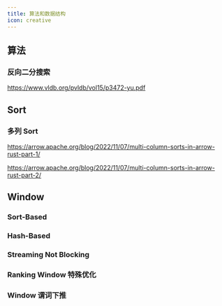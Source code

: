 ```yaml
---
title: 算法和数据结构
icon: creative
---
```


## 算法

### 反向二分搜索
<https://www.vldb.org/pvldb/vol15/p3472-yu.pdf>

## Sort

### 多列 Sort

<https://arrow.apache.org/blog/2022/11/07/multi-column-sorts-in-arrow-rust-part-1/>

<https://arrow.apache.org/blog/2022/11/07/multi-column-sorts-in-arrow-rust-part-2/>

## Window

### Sort-Based

### Hash-Based

### Streaming Not Blocking

### Ranking Window 特殊优化

### Window 谓词下推

